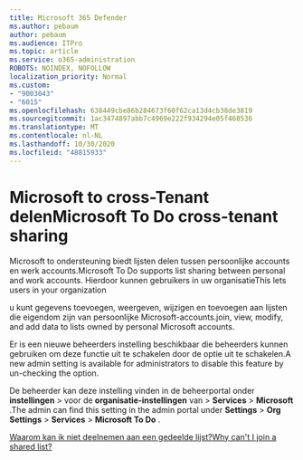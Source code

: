```yaml
---
title: Microsoft 365 Defender
ms.author: pebaum
author: pebaum
ms.audience: ITPro
ms.topic: article
ms.service: o365-administration
ROBOTS: NOINDEX, NOFOLLOW
localization_priority: Normal
ms.custom:
- "9003043"
- "6015"
ms.openlocfilehash: 638449cbe86b284673f60f62ca13d4cb38de3819
ms.sourcegitcommit: 1ac3474897abb7c4969e222f934294e05f468536
ms.translationtype: MT
ms.contentlocale: nl-NL
ms.lasthandoff: 10/30/2020
ms.locfileid: "48815933"
---
```

# <a name="microsoft-to-do-cross-tenant-sharing"></a><span data-ttu-id="348ca-102">Microsoft to cross-Tenant delen</span><span class="sxs-lookup"><span data-stu-id="348ca-102">Microsoft To Do cross-tenant sharing</span></span>

<span data-ttu-id="348ca-103">Microsoft to ondersteuning biedt lijsten delen tussen persoonlijke accounts en werk accounts.</span><span class="sxs-lookup"><span data-stu-id="348ca-103">Microsoft To Do supports list sharing between personal and work accounts.</span></span> <span data-ttu-id="348ca-104">Hierdoor kunnen gebruikers in uw organisatie</span><span class="sxs-lookup"><span data-stu-id="348ca-104">This lets users in your organization</span></span>

<span data-ttu-id="348ca-105">u kunt gegevens toevoegen, weergeven, wijzigen en toevoegen aan lijsten die eigendom zijn van persoonlijke Microsoft-accounts.</span><span class="sxs-lookup"><span data-stu-id="348ca-105">join, view, modify, and add data to lists owned by personal Microsoft accounts.</span></span>

<span data-ttu-id="348ca-106">Er is een nieuwe beheerders instelling beschikbaar die beheerders kunnen gebruiken om deze functie uit te schakelen door de optie uit te schakelen.</span><span class="sxs-lookup"><span data-stu-id="348ca-106">A new admin setting is available for administrators to disable this feature by un-checking the option.</span></span>

<span data-ttu-id="348ca-107">De beheerder kan deze instelling vinden in de beheerportal onder **instellingen**  >  voor de **organisatie-instellingen** van  >  **Services**  >  **Microsoft** .</span><span class="sxs-lookup"><span data-stu-id="348ca-107">The admin can find this setting in the admin portal under **Settings** > **Org Settings** > **Services** > **Microsoft To Do** .</span></span>  

[<span data-ttu-id="348ca-108">Waarom kan ik niet deelnemen aan een gedeelde lijst?</span><span class="sxs-lookup"><span data-stu-id="348ca-108">Why can't I join a shared list?</span></span>](https://support.microsoft.com/office/why-can-t-i-join-a-shared-list-3a6195de-e3a8-437a-b562-7c8c011dc574?ui=en-us&rs=en-us&ad=us)